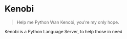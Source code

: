 # Kenobi

> Help me Python Wan Kenobi, you're my only hope.

Kenobi is a Python Language Server, to help those in need
